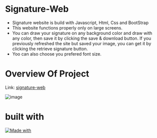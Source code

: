 # Signature-Web
* Signature website is build with Javascript, Html, Css and BootStrap
* This website functions properly only on large screens.
* You can draw your signature on any background color and draw with any color, then save it by clicking the save & download button. If you previously refreshed the site but saved your image, you can get it by clicking the retrieve signature button.
* Yoo can also choose you prefered font size.

# Overview Of Project
Link: [signature-web](https://signature-web.netlify.app/)

![image](https://github.com/vish2285/Signature-Web/assets/155484823/a1ee0608-9aca-43ef-9541-185c47fe1882)

# built with
[![Made with](https://skillicons.dev/icons?i=js,html,css,bootstrap)](https://skillicons.dev)
